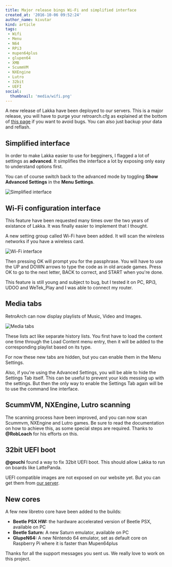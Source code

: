 ```yaml
---
title: Major release bings Wi-Fi and simplified interface
created_at: '2016-10-06 09:52:24'
author_name: kivutar
kind: article
tags:
 - Wifi
 - Menu
 - N64
 - RPi3
 - mupen64plus
 - glupen64
 - XMB
 - ScummVM
 - NXEngine
 - Lutro
 - 32bit
 - UEFI
social:
  thumbnail: 'media/wifi.png'
---
```


A new release of Lakka have been deployed to our servers. This is a major release, you will have to purge your retroarch.cfg as explained at the bottom of [this page](/doc/Upgrading-Lakka/) if you want to avoid bugs. You can also just backup your data and reflash.

## Simplified interface

In order to make Lakka easier to use for begginers, I flagged a lot of settings as **advanced**. It simplifies the interface a lot by exposing only easy to understand options first.

You can of course switch back to the advanced mode by toggling **Show Advanced Settings** in the **Menu Settings**.

![Simplified interface](media/simplified.png)

## Wi-Fi configuration interface

This feature have been requested many times over the two years of existance of Lakka. It was finally easier to implement that I thought.

A new setting group called Wi-Fi have been added. It will scan the wireless networks if you have a wireless card.

![Wi-Fi interface](media/wifi.png)

Then pressing OK will prompt you for the passphrase. You will have to use the UP and DOWN arrows to type the code as in old arcade games. Press OK to go to the next letter, BACK to correct, and START when you're done.

This feature is still young and subject to bug, but I tested it on PC, RPi3, UDOO and WeTek_Play and I was able to connect my router.

## Media tabs

RetroArch can now display playlists of Music, Video and Images.

![Media tabs](media/media.png)

These lists act like separate history lists. You first have to load the content one time through the Load Content menu entry, then it will be added to the corresponding playlist based on its type.

For now these new tabs are hidden, but you can enable them in the Menu Settings.

Also, if you're using the Advanced Settings, you will be able to hide the Settings Tab itself. This can be useful to prevent your kids messing up with the settings. But then the only way to enable the Settings Tab again will be to use the command line interface.

## ScummVM, NXEngine, Lutro scanning

The scanning process have been improved, and you can now scan Scummvm, NXEngine and Lutro games. Be sure to read the documentation on how to achieve this, as some special steps are required. Thanks to **@RobLoach** for his efforts on this.

## 32bit UEFI boot

**@gouchi** found a way to fix 32bit UEFI boot. This should allow Lakka to run on boards like LattePanda.

UEFI compatible images are not exposed on our website yet. But you can get them from [our server](http://mirror.lakka.tv/nightly/).

## New cores

A few new libretro core have been added to the builds:

 * **Beetle PSX HW:** the hardware accelerated version of Beetle PSX, available on PC
 * **Beetle Saturn:** A new Saturn emulator, available on PC
 * **GlupeN64:** A new Nintendo 64 emulator, set as default core on Raspberry Pi where it is faster than Mupen64plus

Thanks for all the support messages you sent us. We really love to work on this project.
